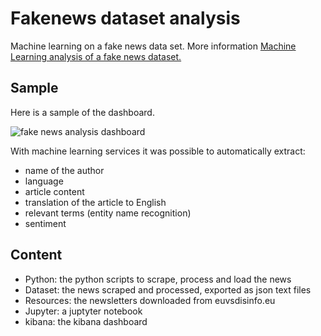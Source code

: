 # Fakenews dataset analysis
Machine learning on a fake news data set. More information [Machine Learning analysis of a fake news dataset.](http://www.robertomarchetto.com/machine_learning_fake_news_dataset)

## Sample
Here is a sample of the dashboard.

![fake news analysis dashboard](http://www.robertomarchetto.com/images/fake_news/machine_learning_fake_news_analysis.png)

With machine learning services it was possible to automatically extract:
* name of the author
* language
* article content
* translation of the article to English
* relevant terms (entity name recognition)
* sentiment

## Content
* Python: the python scripts to scrape, process and load the news
* Dataset: the news scraped and processed, exported as json text files
* Resources: the newsletters downloaded from euvsdisinfo.eu
* Jupyter: a juptyter notebook
* kibana: the kibana dashboard
